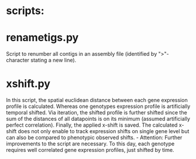 # scripts:


# renametigs.py
Script to renumber all contigs in an assembly file (identified by ">"-character stating a new line).

# xshift.py
In this script, the spatial euclidean distance between each gene expression profile is calculated. Whereas one genotypes expression profile is artificially temporal shifted. Via iteration, the shifted profile is further shifted since the sum of the distances of all datapoints is on its minimum (assumed artificially perfect correlation). Finally, the applied x-shift is saved. The calculated x-shift does not only enable to track expression shifts on single gene level but can also be compared to phenotypic observed shifts. - Attention: Further improvements to the script are necessary. To this day, each genotype requires well correlated gene expression profiles, just shifted by time.
